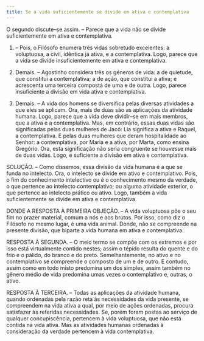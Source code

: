 ```yaml
---
title: Se a vida suficientemente se divide em ativa e contemplativa
---
```


O segundo discute–se assim. – Parece que a vida não se divide suficientemente em ativa e contemplativa.  

1. – Pois, o Filósofo enumera três vidas sobretudo excelentes: a voluptuosa, a civil, idêntica já ativa, e a contemplativa. Logo, parece que a vida se divide insuficientemente em ativa e contemplativa.  

2. Demais. – Agostinho considera três os géneros de vida: a de quietude, que constitui a contemplativa; a de ação, que constitui a ativa; e acrescenta uma terceira composta de uma e de outra. Logo, parece insuficiente a divisão em vida ativa e contemplativa.  

3. Demais. – A vida dos homens se diversifica pelas diversas atividades a que eles se aplicam. Ora, mais de duas são as aplicações da atividade humana. Logo, parece que a vida deve dividir–se em mais membros, que a ativa e a contemplativa.  Mas, em contrário, essas duas vidas são significadas pelas duas mulheres de Jacó: Lia significa a ativa e Raquel, a contemplativa. E pelas duas mulheres que deram hospitalidade ao Senhor: a contemplativa, por Maria e a ativa, por Marta, como ensina Gregório. Ora, esta significação não seria congruente se houvesse mais de duas vidas. Logo, é suficiente a divisão em ativa e contemplativa.  

SOLUÇÃO. – Como dissemos, essa divisão da vida humana é a que se funda no intelecto. Ora, o intelecto se divide em ativo e contemplativo. Pois, o fim do conhecimento intelectivo ou é o conhecimento mesmo da verdade, o que pertence ao intelecto contemplativo; ou alguma atividade exterior, o que pertence ao intelecto prático ou ativo. Logo, também a vida suficientemente se divide em ativa e contemplativa.  

DONDE A RESPOSTA À PRIMEIRA OBJEÇÃO. – A vida voluptuosa põe o seu fim no prazer material, comum a nós e aos brutos. Por isso, como diz o Filósofo no mesmo lugar, é uma vida animal. Donde, não se compreende na presente divisão, que biparte a vida humana em ativa e contemplativa.  

RESPOSTA À SEGUNDA. – O meio termo se compõe com os extremos e por isso está virtualmente contido nestes; assim o tépido resulta do quente e do frio e o pálido, do branco e do preto. Semelhantemente, no ativo e no contemplativo se compreende o composto de um e de outro. E contudo, assim como em todo misto predomina um dos simples, assim também no gênero médio de vida predomina umas vezes o contemplativo e, outras, o ativo.  

RESPOSTA À TERCEIRA. – Todas as aplicações da atividade humana, quando ordenadas pela razão reta às necessidades da vida presente, se compreendem na vida ativa a qual, por meio de ações ordenadas, procura satisfazer às referidas necessidades. Se, porém foram postas ao serviço de qualquer concupiscência, pertencem à vida voluptuosa, que não está contida na vida ativa. Mas as atividades humanas ordenadas à consideração da verdade pertencem à vida contemplativa.